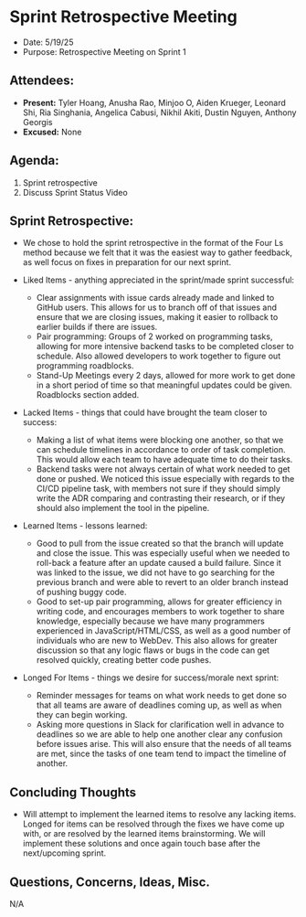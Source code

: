 # Sprint Retrospective Meeting

- Date: 5/19/25
- Purpose: Retrospective Meeting on Sprint 1

## Attendees:

- **Present:** Tyler Hoang, Anusha Rao, Minjoo O, Aiden Krueger, Leonard Shi, Ria Singhania, Angelica Cabusi, Nikhil Akiti, Dustin Nguyen, Anthony Georgis
- **Excused:** None

## Agenda:

1. Sprint retrospective
2. Discuss Sprint Status Video

## Sprint Retrospective:

- We chose to hold the sprint retrospective in the format of the Four Ls method because we felt that it was the easiest way to gather feedback, as well focus on fixes in preparation for our next sprint.
- Liked Items - anything appreciated in the sprint/made sprint successful:

  - Clear assignments with issue cards already made and linked to GitHub users. This allows for us to branch off of that issues and ensure that we are closing issues, making it easier to rollback to earlier builds if there are issues.
  - Pair programming: Groups of 2 worked on programming tasks, allowing for more intensive backend tasks to be completed closer to schedule. Also allowed developers to work together to figure out programming roadblocks.
  - Stand-Up Meetings every 2 days, allowed for more work to get done in a short period of time so that meaningful updates could be given. Roadblocks section added.

- Lacked Items - things that could have brought the team closer to success:

  - Making a list of what items were blocking one another, so that we can schedule timelines in accordance to order of task completion. This would allow each team to have adequate time to do their tasks.
  - Backend tasks were not always certain of what work needed to get done or pushed. We noticed this issue especially with regards to the CI/CD pipeline task, with members not sure if they should simply write the ADR comparing and contrasting their research, or if they should also implement the tool in the pipeline.

- Learned Items - lessons learned:

  - Good to pull from the issue created so that the branch will update and close the issue. This was especially useful when we needed to roll-back a feature after an update caused a build failure. Since it was linked to the issue, we did not have to go searching for the previous branch and were able to revert to an older branch instead of pushing buggy code.
  - Good to set-up pair programming, allows for greater efficiency in writing code, and encourages members to work together to share knowledge, especially because we have many programmers experienced in JavaScript/HTML/CSS, as well as a good number of individuals who are new to WebDev. This also allows for greater discussion so that any logic flaws or bugs in the code can get resolved quickly, creating better code pushes.

- Longed For Items - things we desire for success/morale next sprint:
  - Reminder messages for teams on what work needs to get done so that all teams are aware of deadlines coming up, as well as when they can begin working.
  - Asking more questions in Slack for clarification well in advance to deadlines so we are able to help one another clear any confusion before issues arise. This will also ensure that the needs of all teams are met, since the tasks of one team tend to impact the timeline of another.

## Concluding Thoughts

- Will attempt to implement the learned items to resolve any lacking items. Longed for items can be resolved through the fixes we have come up with, or are resolved by the learned items brainstorming. We will implement these solutions and once again touch base after the next/upcoming sprint.

## Questions, Concerns, Ideas, Misc.

N/A
